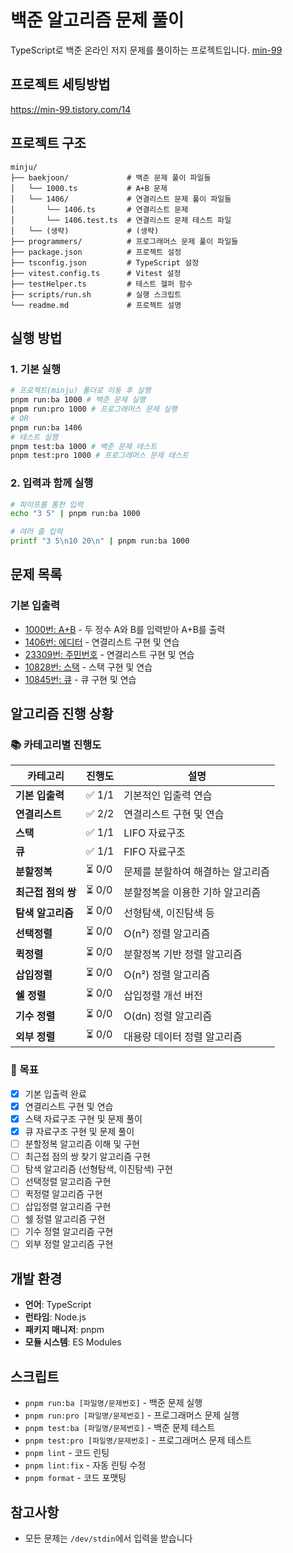# 백준 알고리즘 문제 풀이

TypeScript로 백준 온라인 저지 문제를 풀이하는 프로젝트입니다. [min-99](https://www.acmicpc.net/user/min_99)

## 프로젝트 세팅방법

https://min-99.tistory.com/14

## 프로젝트 구조

```
minju/
├── baekjoon/             # 백준 문제 풀이 파일들
│   └── 1000.ts           # A+B 문제
│   └── 1406/             # 연결리스트 문제 풀이 파일들
│       └── 1406.ts       # 연결리스트 문제
│       └── 1406.test.ts  # 연결리스트 문제 테스트 파일
│   └── (생략)             # (생략)
├── programmers/          # 프로그래머스 문제 풀이 파일들
├── package.json          # 프로젝트 설정
├── tsconfig.json         # TypeScript 설정
├── vitest.config.ts      # Vitest 설정
├── testHelper.ts         # 테스트 헬퍼 함수
├── scripts/run.sh        # 실행 스크립트
└── readme.md             # 프로젝트 설명
```

## 실행 방법

### 1. 기본 실행

```bash
# 프로젝트(minju) 폴더로 이동 후 실행
pnpm run:ba 1000 # 백준 문제 실행
pnpm run:pro 1000 # 프로그래머스 문제 실행
# OR
pnpm run:ba 1406
# 테스트 실행
pnpm test:ba 1000 # 백준 문제 테스트
pnpm test:pro 1000 # 프로그래머스 문제 테스트
```

### 2. 입력과 함께 실행

```bash
# 파이프를 통한 입력
echo "3 5" | pnpm run:ba 1000

# 여러 줄 입력
printf "3 5\n10 20\n" | pnpm run:ba 1000
```

## 문제 목록

### 기본 입출력

- [1000번: A+B](baekjoon/1000.ts) - 두 정수 A와 B를 입력받아 A+B를 출력
- [1406번: 에디터](baekjoon/1406.ts) - 연결리스트 구현 및 연습
- [23309번: 주민번호](baekjoon/23309.ts) - 연결리스트 구현 및 연습
- [10828번: 스택](baekjoon/10828.ts) - 스택 구현 및 연습
- [10845번: 큐](baekjoon/10845.ts) - 큐 구현 및 연습

## 알고리즘 진행 상황

### 📚 카테고리별 진행도

| 카테고리           | 진행도 | 설명                              |
| ------------------ | ------ | --------------------------------- |
| **기본 입출력**    | ✅ 1/1 | 기본적인 입출력 연습              |
| **연결리스트**     | ✅ 2/2 | 연결리스트 구현 및 연습           |
| **스택**           | ✅ 1/1 | LIFO 자료구조                     |
| **큐**             | ✅ 1/1 | FIFO 자료구조                     |
| **분할정복**       | ⏳ 0/0 | 문제를 분할하여 해결하는 알고리즘 |
| **최근접 점의 쌍** | ⏳ 0/0 | 분할정복을 이용한 기하 알고리즘   |
| **탐색 알고리즘**  | ⏳ 0/0 | 선형탐색, 이진탐색 등             |
| **선택정렬**       | ⏳ 0/0 | O(n²) 정렬 알고리즘               |
| **퀵정렬**         | ⏳ 0/0 | 분할정복 기반 정렬 알고리즘       |
| **삽입정렬**       | ⏳ 0/0 | O(n²) 정렬 알고리즘               |
| **쉘 정렬**        | ⏳ 0/0 | 삽입정렬 개선 버전                |
| **기수 정렬**      | ⏳ 0/0 | O(dn) 정렬 알고리즘               |
| **외부 정렬**      | ⏳ 0/0 | 대용량 데이터 정렬 알고리즘       |

### 🎯 목표

- [x] 기본 입출력 완료
- [x] 연결리스트 구현 및 연습
- [x] 스택 자료구조 구현 및 문제 풀이
- [x] 큐 자료구조 구현 및 문제 풀이
- [ ] 분할정복 알고리즘 이해 및 구현
- [ ] 최근접 점의 쌍 찾기 알고리즘 구현
- [ ] 탐색 알고리즘 (선형탐색, 이진탐색) 구현
- [ ] 선택정렬 알고리즘 구현
- [ ] 퀵정렬 알고리즘 구현
- [ ] 삽입정렬 알고리즘 구현
- [ ] 쉘 정렬 알고리즘 구현
- [ ] 기수 정렬 알고리즘 구현
- [ ] 외부 정렬 알고리즘 구현

## 개발 환경

- **언어**: TypeScript
- **런타임**: Node.js
- **패키지 매니저**: pnpm
- **모듈 시스템**: ES Modules

## 스크립트

- `pnpm run:ba [파일명/문제번호]` - 백준 문제 실행
- `pnpm run:pro [파일명/문제번호]` - 프로그래머스 문제 실행
- `pnpm test:ba [파일명/문제번호]` - 백준 문제 테스트
- `pnpm test:pro [파일명/문제번호]` - 프로그래머스 문제 테스트
- `pnpm lint` - 코드 린팅
- `pnpm lint:fix` - 자동 린팅 수정
- `pnpm format` - 코드 포맷팅

## 참고사항

- 모든 문제는 `/dev/stdin`에서 입력을 받습니다
